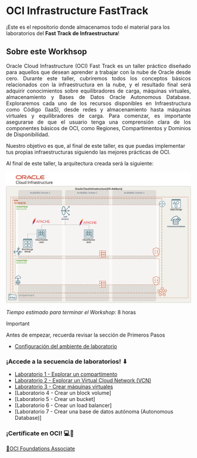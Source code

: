 # OCI Infrastructure FastTrack
  
¡Este es el repositorio donde almacenamos todo el material para los laboratorios del **Fast Track de Infraestructura**!

## Sobre este Workhsop
<p align="justify">
Oracle Cloud Infrastructure (OCI) Fast Track es un taller práctico diseñado para aquellos que desean aprender a trabajar con la nube de Oracle desde cero. Durante este taller, cubriremos todos los conceptos básicos relacionados con la infraestructura en la nube, y el resultado final será adquirir conocimientos sobre equilibradores de carga, máquinas virtuales, almacenamiento y Bases de Datos Oracle Autonomous Database. Exploraremos cada uno de los recursos disponibles en Infraestructura como Código (IaaS), desde redes y almacenamiento hasta máquinas virtuales y equilibradores de carga. Para comenzar, es importante asegurarse de que el usuario tenga una comprensión clara de los componentes básicos de OCI, como Regiones, Compartimentos y Dominios de Disponibilidad.

Nuestro objetivo es que, al final de este taller, es que puedas implementar tus propias infraestructuras siguiendo las mejores prácticas de OCI.
</p>

Al final de este taller, la arquitectura creada será la siguiente:

 ![imagen]( PrimerosPasos/imagenes/ft-architecture-gb.png)

_Tiempo estimado para terminar el Workshop_: 8 horas

> [!IMPORTANT]
> Antes de empezar, recuerda revisar la sección de Primeros Pasos

- [Configuración del ambiente de laboratorio](PrimerosPasos/Readme.md)
  
### ¡Accede a la secuencia de laboratorios! ⬇
- [Laboratorio 1 - Explorar un compartimento](Lab1-Compartimentos/Readme.md)
- [Laboratorio 2 - Explorar un Virtual Cloud Network (VCN)](Lab2-VCN/Readme.md)
- [Laboratorio 3 - Crear máquinas virtuales](Lab3-MaquinasVirtuales/Readme.md)
- [Laboratorio 4 - Crear un block volume]
- [Laboratorio 5 - Crear un bucket]
- [Laboratorio 6 - Crear un load balancer]
- [Laboratorio 7 - Crear una base de datos autónoma (Autonomous Database)]



### ¡Certíficate en OCI! 💻🚀

<a href="https://mylearn.oracle.com/ou/learning-path/become-an-oci-foundations-associate-2023/122043"> 🏅OCI Foundations Associate</a>
